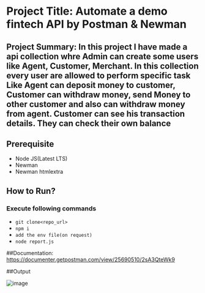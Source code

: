 # Project Title: Automate a demo fintech API by Postman & Newman
## Project Summary: In this project I have made a api collection  whre  Admin can create some users like Agent, Customer, Merchant. In this collection every user are allowed to perform specific task Like Agent can deposit money to customer, Customer can withdraw money, send Money to other customer and also can withdraw money from agent. Customer can see his transaction details. They can check their own balance
## Prerequisite
- Node JS(Latest LTS)
- Newman
- Newman htmlextra
## How to Run?
### Execute following commands
- ```git clone<repo_url>```
- ```npm i```
- ```add the env file(on request)```
- ```node report.js```

##Documentation:
https://documenter.getpostman.com/view/25690510/2sA3QteWk9

##Output

![image](https://github.com/nur82alam/Postman-api-collection/assets/32610428/5fa826c7-d8af-45fb-a96d-37688ad50960)
